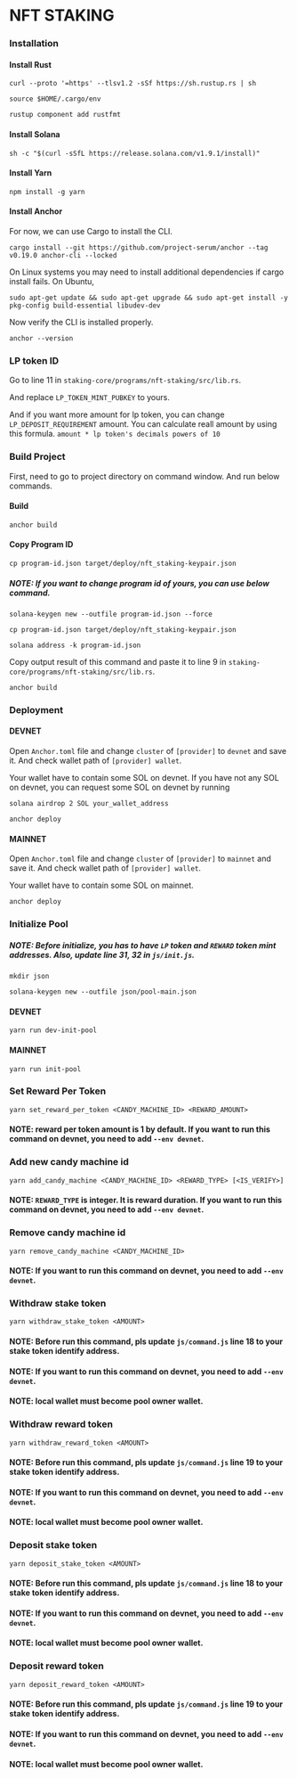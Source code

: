 # NFT STAKING

### Installation

#### Install Rust

`curl --proto '=https' --tlsv1.2 -sSf https://sh.rustup.rs | sh`

`source $HOME/.cargo/env`

`rustup component add rustfmt`

#### Install Solana

`sh -c "$(curl -sSfL https://release.solana.com/v1.9.1/install)"`

#### Install Yarn

`npm install -g yarn`

#### Install Anchor

For now, we can use Cargo to install the CLI.

`cargo install --git https://github.com/project-serum/anchor --tag v0.19.0 anchor-cli --locked`

On Linux systems you may need to install additional dependencies if cargo install fails. On Ubuntu,

`sudo apt-get update && sudo apt-get upgrade && sudo apt-get install -y pkg-config build-essential libudev-dev`

Now verify the CLI is installed properly.

`anchor --version`

### LP token ID

Go to line 11 in  `staking-core/programs/nft-staking/src/lib.rs`.

And replace `LP_TOKEN_MINT_PUBKEY` to yours.

And if you want more amount for lp token, you can change `LP_DEPOSIT_REQUIREMENT` amount. You can calculate reall amount by using this formula. `amount * lp token's decimals powers of 10`

### Build Project

First, need to go to project directory on command window. And run below commands.

#### Build

`anchor build`

#### Copy Program ID

`cp program-id.json target/deploy/nft_staking-keypair.json`

##### NOTE: If you want to change program id of yours, you can use below command.

`solana-keygen new --outfile program-id.json --force`

`cp program-id.json target/deploy/nft_staking-keypair.json`

`solana address -k program-id.json`

Copy output result of this command and paste it to line 9 in `staking-core/programs/nft-staking/src/lib.rs`.

`anchor build`

### Deployment

#### DEVNET

Open `Anchor.toml` file and change `cluster` of `[provider]` to `devnet` and save it. And check wallet path of `[provider] wallet`.

Your wallet have to contain some SOL on devnet. If you have not any SOL on devnet, you can request some SOL on devnet by running 

`solana airdrop 2 SOL your_wallet_address`

`anchor deploy`

#### MAINNET

Open `Anchor.toml` file and change `cluster` of `[provider]` to `mainnet` and save it. And check wallet path of `[provider] wallet`.

Your wallet have to contain some SOL on mainnet.

`anchor deploy`

### Initialize Pool

##### NOTE: Before initialize, you has to have `LP` token and `REWARD` token mint addresses. Also, update line 31, 32 in `js/init.js`.

`mkdir json`

`solana-keygen new --outfile json/pool-main.json`

#### DEVNET

`yarn run dev-init-pool`

#### MAINNET

`yarn run init-pool`

### Set Reward Per Token

`yarn set_reward_per_token <CANDY_MACHINE_ID> <REWARD_AMOUNT>`

#### NOTE: reward per token amount is 1 by default. If you want to run this command on devnet, you need to add `--env devnet`.

### Add new candy machine id

`yarn add_candy_machine <CANDY_MACHINE_ID> <REWARD_TYPE> [<IS_VERIFY>]`

#### NOTE: `REWARD_TYPE` is integer. It is reward duration. If you want to run this command on devnet, you need to add `--env devnet`.

### Remove candy machine id

`yarn remove_candy_machine <CANDY_MACHINE_ID>`

#### NOTE: If you want to run this command on devnet, you need to add `--env devnet`.

### Withdraw stake token

`yarn withdraw_stake_token <AMOUNT>`

#### NOTE: Before run this command, pls update `js/command.js` line 18 to your stake token identify address.
#### NOTE: If you want to run this command on devnet, you need to add `--env devnet`.
#### NOTE: local wallet must become pool owner wallet.

### Withdraw reward token

`yarn withdraw_reward_token <AMOUNT>`

#### NOTE: Before run this command, pls update `js/command.js` line 19 to your stake token identify address.
#### NOTE: If you want to run this command on devnet, you need to add `--env devnet`.
#### NOTE: local wallet must become pool owner wallet.

### Deposit stake token

`yarn deposit_stake_token <AMOUNT>`

#### NOTE: Before run this command, pls update `js/command.js` line 18 to your stake token identify address.
#### NOTE: If you want to run this command on devnet, you need to add `--env devnet`.
#### NOTE: local wallet must become pool owner wallet.

### Deposit reward token

`yarn deposit_reward_token <AMOUNT>`

#### NOTE: Before run this command, pls update `js/command.js` line 19 to your stake token identify address.
#### NOTE: If you want to run this command on devnet, you need to add `--env devnet`.
#### NOTE: local wallet must become pool owner wallet.